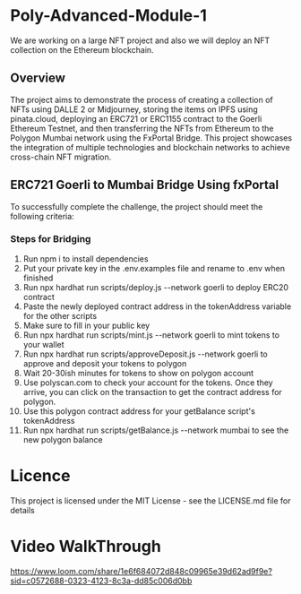 # Poly-Advanced-Module-1
We are working on a large NFT project and also we will deploy an NFT collection on the Ethereum blockchain.
## Overview
The project aims to demonstrate the process of creating a collection of NFTs using DALLE 2 or Midjourney, 
storing the items on IPFS using pinata.cloud, deploying an ERC721 or ERC1155 contract to the Goerli Ethereum Testnet, 
and then transferring the NFTs from Ethereum to the Polygon Mumbai network using the FxPortal Bridge. 
This project showcases the integration of multiple technologies and blockchain networks to achieve cross-chain NFT migration.
## ERC721 Goerli to Mumbai Bridge Using fxPortal
To successfully complete the challenge, the project should meet the following criteria:
### Steps for Bridging
1. Run npm i to install dependencies
2. Put your private key in the .env.examples file and rename to .env when finished
3. Run npx hardhat run scripts/deploy.js --network goerli to deploy ERC20 contract
4. Paste the newly deployed contract address in the tokenAddress variable for the other scripts
5. Make sure to fill in your public key
6. Run npx hardhat run scripts/mint.js --network goerli to mint tokens to your wallet
7. Run npx hardhat run scripts/approveDeposit.js --network goerli to approve and deposit your tokens to polygon
8. Wait 20-30ish minutes for tokens to show on polygon account
9. Use polyscan.com to check your account for the tokens. Once they arrive, you can click on the transaction to get the contract address for polygon.
10. Use this polygon contract address for your getBalance script's tokenAddress
11. Run npx hardhat run scripts/getBalance.js --network mumbai to see the new polygon balance

# Licence
This project is licensed under the MIT License - see the LICENSE.md file for details
# Video WalkThrough
https://www.loom.com/share/1e6f684072d848c09965e39d62ad9f9e?sid=c0572688-0323-4123-8c3a-dd85c006d0bb

